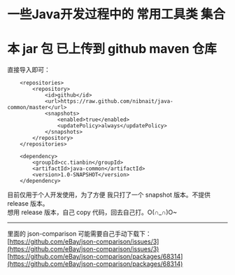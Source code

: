 # 一些Java开发过程中的 常用工具类 集合

# 本 jar 包 已上传到 github maven 仓库
直接导入即可：

```
    <repositories>
        <repository>
            <id>github</id>
            <url>https://raw.github.com/nibnait/java-common/master</url>
            <snapshots>
                <enabled>true</enabled>
                <updatePolicy>always</updatePolicy>
            </snapshots>
        </repository>
    </repositories>
```

```
    <dependency>
        <groupId>cc.tianbin</groupId>
        <artifactId>java-common</artifactId>
        <version>1.0-SNAPSHOT</version>
    </dependency>
```
目前仅用于个人开发使用，为了方便 我只打了一个 snapshot 版本。不提供 release 版本。  
想用 release 版本，自己 copy 代码，回去自己打。O(∩_∩)O~

---
里面的 json-comparison 可能需要自己手动下载下：
[https://github.com/eBay/json-comparison/issues/3](https://github.com/eBay/json-comparison/issues/3)  
[https://github.com/eBay/json-comparison/packages/68314](https://github.com/eBay/json-comparison/packages/68314)